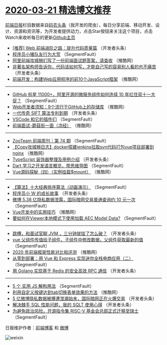 # [2020-03-21 精选博文推荐](http://hao.caibaojian.com/date/2020/03/21)

[前端日报](http://caibaojian.com/c/news)栏目数据来自[码农头条](http://hao.caibaojian.com/)（我开发的爬虫），每日分享前端、移动开发、设计、资源和资讯等，为开发者提供动力，点击Star按钮来关注这个项目，点击Watch来收听每日的更新[Github主页](https://github.com/kujian/frontendDaily)
* [[推荐] Web 前端进阶之路：提升代码质量篇](http://hao.caibaojian.com/139932.html) （开发者头条）
* [程序员小猪队友行为大赏](http://hao.caibaojian.com/139910.html) （SegmentFault）
* [阿里前端攻城狮们写了一份前端面试题答案，请查收](http://hao.caibaojian.com/139950.html) （推酷网）
* [非著名架构师告诉你，代码该如何写，才能自己写的容易别人看的也不痛苦](http://hao.caibaojian.com/139921.html) （开发者头条）
* [前端开发：构建Web应用程序的前10个JavaScript框架](http://hao.caibaojian.com/139940.html) （推酷网）

***
* [GitHub 标星 11000+，阿里开源的微服务组件如何连续 10 年扛住双十一大促？](http://hao.caibaojian.com/139911.html) （SegmentFault）
* [Web开发者须知：9个流行于GitHub上的存储库](http://hao.caibaojian.com/139951.html) （推酷网）
* [一代传奇 SIFT 算法专利到期](http://hao.caibaojian.com/139922.html) （开发者头条）
* [VSCode 和它的插件们](http://hao.caibaojian.com/139901.html) （SegmentFault）
* [前端面试-蘑菇街一面（凉经）](http://hao.caibaojian.com/139941.html) （推酷网）

***
* [ZooTeam 前端周刊｜第 74 期](http://hao.caibaojian.com/139912.html) （SegmentFault）
* [【Copy攻城狮日志】docker搭建jenkins拉取svn代码打包vue项目部署到nginx](http://hao.caibaojian.com/139952.html) （推酷网）
* [TypeScript 装饰器整理及用例介绍](http://hao.caibaojian.com/139923.html) （开发者头条）
* [Dart 学习之开发语言概览，带思维导图](http://hao.caibaojian.com/139902.html) （SegmentFault）
* [Vue源码探秘（四）（实例挂载$mount）](http://hao.caibaojian.com/139942.html) （推酷网）

***
* [【算法】十大经典排序算法（动画演示）](http://hao.caibaojian.com/139913.html) （SegmentFault）
* [程序员小 W 的成长故事](http://hao.caibaojian.com/139924.html) （开发者头条）
* [微博 5.38 亿隐私数据泄露，国际暗网交易普通查询约 10 元一次](http://hao.caibaojian.com/139903.html) （SegmentFault）
* [Vue开发中的实用技巧](http://hao.caibaojian.com/139943.html) （推酷网）
* [要如何在Viewer本地模式下使用加载 AEC Model Data?](http://hao.caibaojian.com/139914.html) （SegmentFault）

***
* [跳槽，和面试官聊 JVM ，三分钟就挂了怎么破？](http://hao.caibaojian.com/139925.html) （开发者头条）
* [vue 父组件传值给子组件，子组件中修改数据，父组件获取最新的值](http://hao.caibaojian.com/139904.html) （SegmentFault）
* [2020 年前端框架性能对比和评测](http://hao.caibaojian.com/139944.html) （推酷网）
* [从零到部署：用 Vue 和 Express 实现迷你全栈电商应用（二）](http://hao.caibaojian.com/139915.html) （SegmentFault）
* [用 Golang 实现基于 Redis 的安全高效 RPC 通信](http://hao.caibaojian.com/139926.html) （开发者头条）

***
* [5 个 实用 JS 解构用法](http://hao.caibaojian.com/139905.html) （SegmentFault）
* [利用自定义按键达到tab切换表单效果的方法](http://hao.caibaojian.com/139945.html) （推酷网）
* [5 亿微博隐私数据被爆遭泄漏始末，国际暗网正在火爆交易](http://hao.caibaojian.com/139916.html) （开发者头条）
* [解决棘手 SQL 性能问题，我的 SQLT 使用心得](http://hao.caibaojian.com/139928.html) （开发者头条）
* [为避免政治风险，开源指令集 RISC-V 基金会总部正式迁移至瑞士](http://hao.caibaojian.com/139906.html) （SegmentFault）

日报维护作者：[前端博客](http://caibaojian.com/) 和 [微博](http://caibaojian.com/go/weibo)

![weixin](https://user-images.githubusercontent.com/3055447/38468989-651132ac-3b80-11e8-8e6b-15122322a9d7.png)